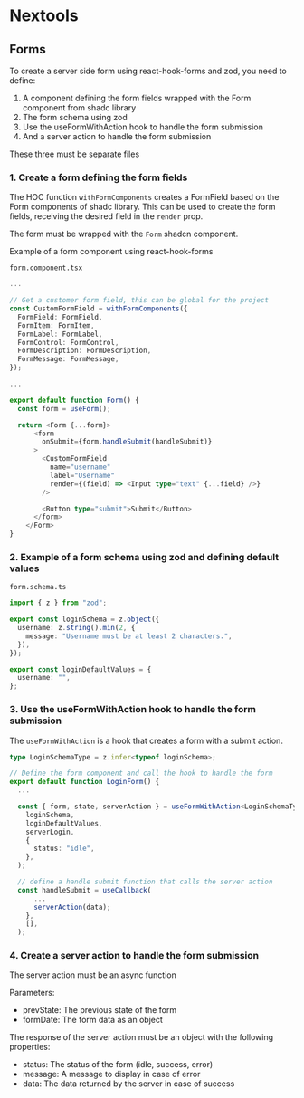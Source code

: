 # Nextools

## Forms

To create a server side form using react-hook-forms and zod, you need to define:

1. A component defining the form fields wrapped with the Form component from shadc library
2. The form schema using zod
3. Use the useFormWithAction hook to handle the form submission
4. And a server action to handle the form submission

These three must be separate files

### 1. Create a form defining the form fields

The HOC function `withFormComponents` creates a FormField based on the Form components of shadc library. This can be used to create the form fields, receiving the desired field in the `render` prop.

The form must be wrapped with the `Form` shadcn component.

Example of a form component using react-hook-forms

`form.component.tsx`

```typescript
...

// Get a customer form field, this can be global for the project
const CustomFormField = withFormComponents({
  FormField: FormField,
  FormItem: FormItem,
  FormLabel: FormLabel,
  FormControl: FormControl,
  FormDescription: FormDescription,
  FormMessage: FormMessage,
});

...

export default function Form() {
  const form = useForm();

  return <Form {...form}>
      <form
        onSubmit={form.handleSubmit(handleSubmit)}
      >
        <CustomFormField
          name="username"
          label="Username"
          render={(field) => <Input type="text" {...field} />}
        />

        <Button type="submit">Submit</Button>
      </form>
    </Form>
}
```

### 2. Example of a form schema using zod and defining default values

`form.schema.ts`

```typescript
import { z } from "zod";

export const loginSchema = z.object({
  username: z.string().min(2, {
    message: "Username must be at least 2 characters.",
  }),
});

export const loginDefaultValues = {
  username: "",
};
```

### 3. Use the useFormWithAction hook to handle the form submission

The `useFormWithAction` is a hook that creates a form with a submit action.

```typescript
type LoginSchemaType = z.infer<typeof loginSchema>;

// Define the form component and call the hook to handle the form
export default function LoginForm() {
  ...

  const { form, state, serverAction } = useFormWithAction<LoginSchemaType>(
    loginSchema,
    loginDefaultValues,
    serverLogin,
    {
      status: "idle",
    },
  );

  // define a handle submit function that calls the server action
  const handleSubmit = useCallback(
      ...
      serverAction(data);
    },
    [],
  );
```

### 4. Create a server action to handle the form submission

The server action must be an async function

Parameters:

- prevState: The previous state of the form
- formDate: The form data as an object

The response of the server action must be an object with the following properties:

- status: The status of the form (idle, success, error)
- message: A message to display in case of error
- data: The data returned by the server in case of success
